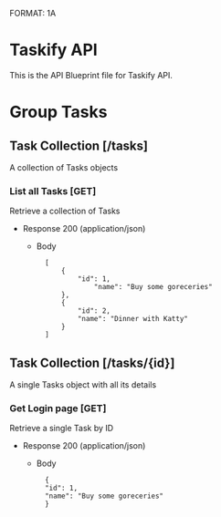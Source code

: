 FORMAT: 1A

# Taskify API
This is the API Blueprint file for Taskify API.

# Group Tasks

## Task Collection [/tasks]
A collection of Tasks objects

### List all Tasks [GET]
Retrieve a collection of Tasks

+ Response 200 (application/json)

    + Body

            [
                {
                    "id": 1, 
                        "name": "Buy some goreceries"
                },
                {
                    "id": 2, 
                    "name": "Dinner with Katty"
                }
            ]

## Task Collection [/tasks/{id}]
A single Tasks object with all its details

### Get Login page [GET]
Retrieve a single Task by ID

+ Response 200 (application/json)

    + Body

            {
            "id": 1, 
            "name": "Buy some goreceries"
            }
